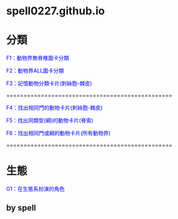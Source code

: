 # spell0227.github.io
 <h1>分類</h1>
    <a href = "classifyGame6/index.html" target="_blank" style="text-decoration:none;color:blue;">F1：動物界無脊椎圖卡分類</a>
		<p>
    <a href = "classifyGame/index.html" target="_blank" style="text-decoration:none;color:blue;">F2：動物界ALL圖卡分類</a>
		<p>
    <a href = "memoryCardGame/index.html" target="_blank" style="text-decoration:none;color:blue;">F3：記憶動物分類卡片(刺絲胞-棘皮)</a>		
		<p>
<p>================================================</p>
    <a href = "matchCardGame-animal6/index.html" target="_blank" style="text-decoration:none;color:blue;">F4：找出相同門的動物卡片(刺絲胞-棘皮)</a>				
		<p>
    <a href = "matchCardGame-vetebrate/index.html" target="_blank" style="text-decoration:none;color:blue;">F5：找出同類型(綱)的動物卡片(脊索)</a>				
		<p>
    <a href = "matchCardGame-animalAll/index.html" target="_blank" style="text-decoration:none;color:blue;">F6：找出相同門或綱的動物卡片(所有動物界)</a>				
		<p>
<p>================================================</p>	
    <h1>生態</h1>
	<a href = "classifyGameproducer/index.html" target="_blank" style="text-decoration:none;color:blue;">G1：在生態系扮演的角色</a>				
		<p>
    <h2>by spell</h2>
		<p>
